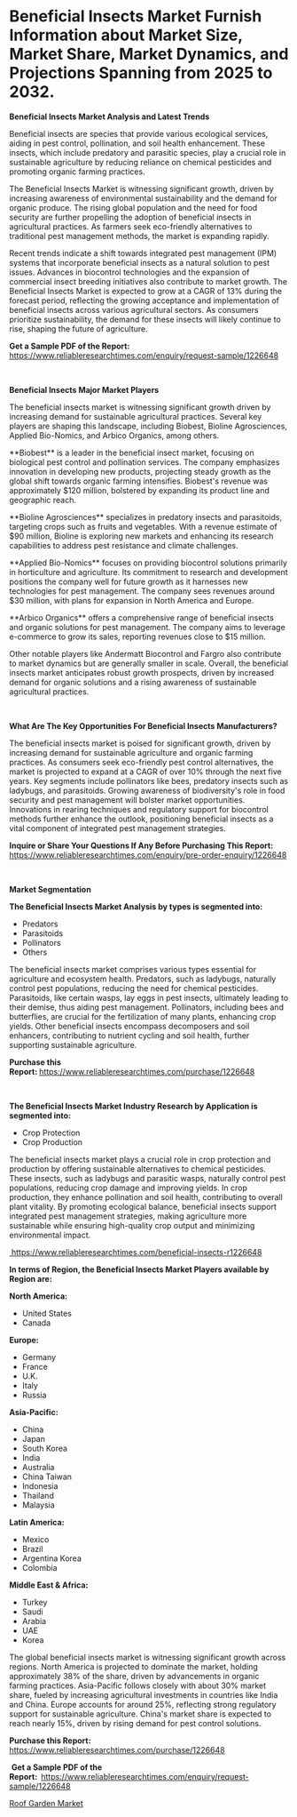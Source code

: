 <p><h1>Beneficial Insects Market Furnish Information about Market Size, Market Share, Market Dynamics, and Projections Spanning from 2025 to 2032.</h1></p><p><strong>Beneficial Insects Market Analysis and Latest Trends</strong></p>
<p><p>Beneficial insects are species that provide various ecological services, aiding in pest control, pollination, and soil health enhancement. These insects, which include predatory and parasitic species, play a crucial role in sustainable agriculture by reducing reliance on chemical pesticides and promoting organic farming practices. </p><p>The Beneficial Insects Market is witnessing significant growth, driven by increasing awareness of environmental sustainability and the demand for organic produce. The rising global population and the need for food security are further propelling the adoption of beneficial insects in agricultural practices. As farmers seek eco-friendly alternatives to traditional pest management methods, the market is expanding rapidly.</p><p>Recent trends indicate a shift towards integrated pest management (IPM) systems that incorporate beneficial insects as a natural solution to pest issues. Advances in biocontrol technologies and the expansion of commercial insect breeding initiatives also contribute to market growth. The Beneficial Insects Market is expected to grow at a CAGR of 13% during the forecast period, reflecting the growing acceptance and implementation of beneficial insects across various agricultural sectors. As consumers prioritize sustainability, the demand for these insects will likely continue to rise, shaping the future of agriculture.</p></p>
<p><strong>Get a Sample PDF of the Report:&nbsp;</strong> <a href="https://www.reliableresearchtimes.com/enquiry/request-sample/1226648?utm_campaign=2007&utm_medium=2&utm_source=Github&utm_content=ia&utm_term=30032025&utm_id=beneficial-insects">https://www.reliableresearchtimes.com/enquiry/request-sample/1226648</a></p>
<p>&nbsp;</p>
<p><strong>Beneficial Insects Major Market Players</strong></p>
<p><p>The beneficial insects market is witnessing significant growth driven by increasing demand for sustainable agricultural practices. Several key players are shaping this landscape, including Biobest, Bioline Agrosciences, Applied Bio-Nomics, and Arbico Organics, among others.</p><p>**Biobest** is a leader in the beneficial insect market, focusing on biological pest control and pollination services. The company emphasizes innovation in developing new products, projecting steady growth as the global shift towards organic farming intensifies. Biobest's revenue was approximately $120 million, bolstered by expanding its product line and geographic reach.</p><p>**Bioline Agrosciences** specializes in predatory insects and parasitoids, targeting crops such as fruits and vegetables. With a revenue estimate of $90 million, Bioline is exploring new markets and enhancing its research capabilities to address pest resistance and climate challenges.</p><p>**Applied Bio-Nomics** focuses on providing biocontrol solutions primarily in horticulture and agriculture. Its commitment to research and development positions the company well for future growth as it harnesses new technologies for pest management. The company sees revenues around $30 million, with plans for expansion in North America and Europe.</p><p>**Arbico Organics** offers a comprehensive range of beneficial insects and organic solutions for pest management. The company aims to leverage e-commerce to grow its sales, reporting revenues close to $15 million. </p><p>Other notable players like Andermatt Biocontrol and Fargro also contribute to market dynamics but are generally smaller in scale. Overall, the beneficial insects market anticipates robust growth prospects, driven by increased demand for organic solutions and a rising awareness of sustainable agricultural practices.</p></p>
<p>&nbsp;</p>
<p><strong>What Are The Key Opportunities For Beneficial Insects Manufacturers?</strong></p>
<p><p>The beneficial insects market is poised for significant growth, driven by increasing demand for sustainable agriculture and organic farming practices. As consumers seek eco-friendly pest control alternatives, the market is projected to expand at a CAGR of over 10% through the next five years. Key segments include pollinators like bees, predatory insects such as ladybugs, and parasitoids. Growing awareness of biodiversity's role in food security and pest management will bolster market opportunities. Innovations in rearing techniques and regulatory support for biocontrol methods further enhance the outlook, positioning beneficial insects as a vital component of integrated pest management strategies.</p></p>
<p><strong>Inquire or Share Your Questions If Any Before Purchasing This Report:</strong> <a href="https://www.reliableresearchtimes.com/enquiry/pre-order-enquiry/1226648?utm_campaign=2007&utm_medium=2&utm_source=Github&utm_content=ia&utm_term=30032025&utm_id=beneficial-insects">https://www.reliableresearchtimes.com/enquiry/pre-order-enquiry/1226648</a></p>
<p>&nbsp;</p>
<p><strong>Market Segmentation</strong></p>
<p><strong>The Beneficial Insects Market Analysis by types is segmented into:</strong></p>
<p><ul><li>Predators</li><li>Parasitoids</li><li>Pollinators</li><li>Others</li></ul></p>
<p><p>The beneficial insects market comprises various types essential for agriculture and ecosystem health. Predators, such as ladybugs, naturally control pest populations, reducing the need for chemical pesticides. Parasitoids, like certain wasps, lay eggs in pest insects, ultimately leading to their demise, thus aiding pest management. Pollinators, including bees and butterflies, are crucial for the fertilization of many plants, enhancing crop yields. Other beneficial insects encompass decomposers and soil enhancers, contributing to nutrient cycling and soil health, further supporting sustainable agriculture.</p></p>
<p><strong>Purchase this Report:&nbsp;</strong><a href="https://www.reliableresearchtimes.com/purchase/1226648?utm_campaign=2007&utm_medium=2&utm_source=Github&utm_content=ia&utm_term=30032025&utm_id=beneficial-insects">https://www.reliableresearchtimes.com/purchase/1226648</a></p>
<p>&nbsp;</p>
<p><strong>The Beneficial Insects Market Industry Research by Application is segmented into:</strong></p>
<p><ul><li>Crop Protection</li><li>Crop Production</li></ul></p>
<p><p>The beneficial insects market plays a crucial role in crop protection and production by offering sustainable alternatives to chemical pesticides. These insects, such as ladybugs and parasitic wasps, naturally control pest populations, reducing crop damage and improving yields. In crop production, they enhance pollination and soil health, contributing to overall plant vitality. By promoting ecological balance, beneficial insects support integrated pest management strategies, making agriculture more sustainable while ensuring high-quality crop output and minimizing environmental impact.</p></p>
<p><a href="https://www.reliableresearchtimes.com/beneficial-insects-r1226648?utm_campaign=2007&utm_medium=2&utm_source=Github&utm_content=ia&utm_term=30032025&utm_id=beneficial-insects">&nbsp;https://www.reliableresearchtimes.com/beneficial-insects-r1226648</a></p>
<p><strong>In terms of Region, the Beneficial Insects Market Players available by Region are:</strong></p>
<p>
    <p> <strong> North America: </strong>
        <ul>
            <li>United States</li>
            <li>Canada</li>
        </ul>
        </p> 
    <p> <strong> Europe: </strong>
        <ul>
            <li>Germany</li>
            <li>France</li>
            <li>U.K.</li>
            <li>Italy</li>
            <li>Russia</li>
        </ul>
        </p> 
    <p> <strong> Asia-Pacific: </strong>
        <ul>
            <li>China</li>
            <li>Japan</li>
            <li>South Korea</li>
            <li>India</li>
            <li>Australia</li>
            <li>China Taiwan</li>
            <li>Indonesia</li>
            <li>Thailand</li>
            <li>Malaysia</li>
        </ul>
        </p> 
    <p> <strong> Latin America: </strong>
        <ul>
            <li>Mexico</li>
            <li>Brazil</li>
            <li>Argentina Korea</li>
            <li>Colombia</li>
        </ul>
        </p> 
    <p> <strong> Middle East & Africa: </strong>
        <ul>
            <li>Turkey</li>
            <li>Saudi</li>
            <li>Arabia</li>
            <li>UAE</li>
            <li>Korea</li>
        </ul>
    </p>
    </p>
<p><p>The global beneficial insects market is witnessing significant growth across regions. North America is projected to dominate the market, holding approximately 38% of the share, driven by advancements in organic farming practices. Asia-Pacific follows closely with about 30% market share, fueled by increasing agricultural investments in countries like India and China. Europe accounts for around 25%, reflecting strong regulatory support for sustainable agriculture. China's market share is expected to reach nearly 15%, driven by rising demand for pest control solutions.</p></p>
<p><strong>Purchase this Report: </strong><a href="https://www.reliableresearchtimes.com/purchase/1226648?utm_campaign=2007&utm_medium=2&utm_source=Github&utm_content=ia&utm_term=30032025&utm_id=beneficial-insects">https://www.reliableresearchtimes.com/purchase/1226648</a></p>
<p>&nbsp;<strong>Get a Sample PDF of the Report:&nbsp;&nbsp;</strong><a href="https://www.reliableresearchtimes.com/enquiry/request-sample/1226648?utm_campaign=2007&utm_medium=2&utm_source=Github&utm_content=ia&utm_term=30032025&utm_id=beneficial-insects">https://www.reliableresearchtimes.com/enquiry/request-sample/1226648</a></p>
<p><strong></strong></p>
<p><p><a href="https://github.com/angelajermaine/Market-Research-Report-List-6/blob/main/roof-garden-market.md?utm_campaign=2007&utm_medium=2&utm_source=Github&utm_content=ia&utm_term=30032025&utm_id=beneficial-insects">Roof Garden Market</a></p></p>